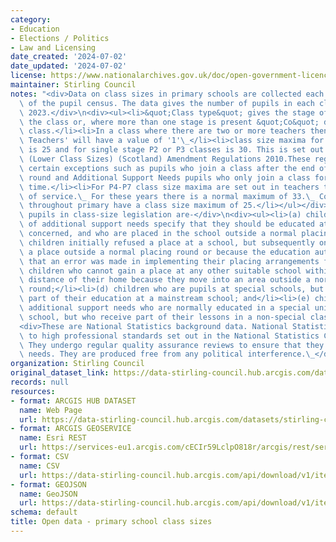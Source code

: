 ```yaml
---
category:
- Education
- Elections / Politics
- Law and Licensing
date_created: '2024-07-02'
date_updated: '2024-07-02'
license: https://www.nationalarchives.gov.uk/doc/open-government-licence/version/3/
maintainer: Stirling Council
notes: "<div>Data on class sizes in primary schools are collected each year as part\
  \ of the pupil census. The data gives the number of pupils in each class in September\
  \ 2023.</div>\n<div><ul><li>&quot;Class type&quot; gives the stage of pupils in\
  \ the class or, where more than one stage is present &quot;Co&quot; denotes a composite\
  \ class.</li><li>In a class where there are two or more teachers then 'Two or More\
  \ Teachers' will have a value of '1'\_</li><li>class size maxima for P1 classes\
  \ is 25 and for single stage P2 or P3 classes is 30. This is set out in The Education\
  \ (Lower Class Sizes) (Scotland) Amendment Regulations 2010.These regulations allow\
  \ certain exceptions such as pupils who join a class after the end of a placing\
  \ round and Additional Support Needs pupils who only join a class for part of the\
  \ time.</li><li>For P4-P7 class size maxima are set out in teachers terms and conditions\
  \ of service.\_ For these years there is a normal maximum of 33.\_ Composite classes\
  \ throughout primary have a class size maximum of 25.</li></ul></div>\n<div>Excepted\
  \ pupils in class-size legislation are-</div>\n<div><ul><li>(a) children whose record\
  \ of additional support needs specify that they should be educated at the school\
  \ concerned, and who are placed in the school outside a normal placing round;</li><li>(b)\
  \ children initially refused a place at a school, but subsequently on appeal offered\
  \ a place outside a normal placing round or because the education authority recognise\
  \ that an error was made in implementing their placing arrangements for the school;</li><li>(c)\
  \ children who cannot gain a place at any other suitable school within a reasonable\
  \ distance of their home because they move into an area outside a normal placing\
  \ round;</li><li>(d) children who are pupils at special schools, but who receive\
  \ part of their education at a mainstream school; and</li><li>(e) children with\
  \ additional support needs who are normally educated in a special unit in a mainstream\
  \ school, but who receive part of their lessons in a non-special class.</li></ul></div>\n\
  <div>These are National Statistics background data. National Statistics are produced\
  \ to high professional standards set out in the National Statistics Code of Practice.\
  \ They undergo regular quality assurance reviews to ensure that they meet customer\
  \ needs. They are produced free from any political interference.\_</div>"
organization: Stirling Council
original_dataset_link: https://data-stirling-council.hub.arcgis.com/datasets/stirling-council::open-data-primary-school-class-sizes
records: null
resources:
- format: ARCGIS HUB DATASET
  name: Web Page
  url: https://data-stirling-council.hub.arcgis.com/datasets/stirling-council::open-data-primary-school-class-sizes
- format: ARCGIS GEOSERVICE
  name: Esri REST
  url: https://services-eu1.arcgis.com/cECIr59LclpO818r/arcgis/rest/services/open_data_primary_school_class_sizes/FeatureServer/0
- format: CSV
  name: CSV
  url: https://data-stirling-council.hub.arcgis.com/api/download/v1/items/53cde41a30d84475a183f2f4de671c95/csv?layers=0
- format: GEOJSON
  name: GeoJSON
  url: https://data-stirling-council.hub.arcgis.com/api/download/v1/items/53cde41a30d84475a183f2f4de671c95/geojson?layers=0
schema: default
title: Open data - primary school class sizes
---
```

